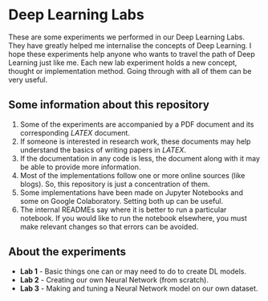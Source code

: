 # Deep Learning Labs

These are some experiments we performed in our Deep Learning Labs.
They have greatly helped me internalise the concepts of Deep Learning.
I hope these experiments help anyone who wants to travel the path of Deep Learning just like me.
Each new lab experiment holds a new concept, thought or implementation method.
Going through with all of them can be very useful.

## Some information about this repository

1. Some of the experiments are accompanied by a PDF document and its corresponding *LATEX* document.
2. If someone is interested in research work, these documents may help understand the basics of writing papers in *LATEX*.
3. If the documentation in any code is less, the document along with it may be able to provide more information.
4. Most of the implementations follow one or more online sources (like blogs). So, this repository is just a concentration of them.
5. Some implementations have been made on Jupyter Notebooks and some on Google Colaboratory. Setting both up can be useful.
6. The internal READMEs say where it is better to run a particular notebook. If you would like to run the notebook elsewhere, you must make relevant changes so that errors can be avoided.

## About the experiments

* **Lab 1** - Basic things one can or may need to do to create DL models.
* **Lab 2** - Creating our own Neural Network (from scratch).
* **Lab 3** - Making and tuning a Neural Network model on our own dataset.

